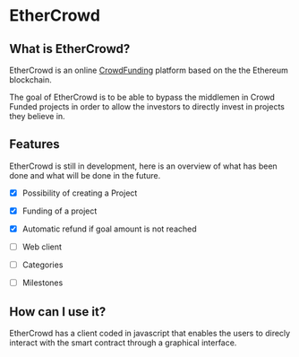 
  
# EtherCrowd

## What is EtherCrowd?

EtherCrowd is an online [CrowdFunding](https://en.wikipedia.org/wiki/Crowdfunding) platform based on the the Ethereum blockchain.

  

The goal of EtherCrowd is to be able to bypass the middlemen in Crowd Funded projects in order to allow the investors to directly invest in projects they believe in.

## Features
EtherCrowd is still in development, here is an overview of what has been done and what will be done in the future.

 - [x] Possibility of creating a Project
 - [x] Funding of a project
 - [x]  Automatic refund if goal amount is not reached
 - [ ] Web client
 - [ ] Categories
 - [ ] Milestones

 

## How can I use it?

EtherCrowd has a client coded in javascript that enables the users to direcly interact with the smart contract through a graphical interface.
